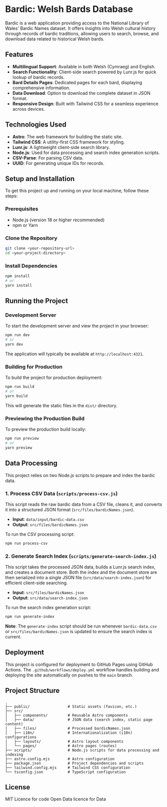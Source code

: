 # Bardic: Welsh Bards Database

Bardic is a web application providing access to the National Library of Wales' Bardic Names dataset. It offers insights into Welsh cultural history through records of bardic traditions, allowing users to search, browse, and download data related to historical Welsh bards.

## Features

*   **Multilingual Support**: Available in both Welsh (Cymraeg) and English.
*   **Search Functionality**: Client-side search powered by Lunr.js for quick lookup of bardic records.
*   **Bard Details Pages**: Dedicated pages for each bard, displaying comprehensive information.
*   **Data Download**: Option to download the complete dataset in JSON format.
*   **Responsive Design**: Built with Tailwind CSS for a seamless experience across devices.

## Technologies Used

*   **Astro**: The web framework for building the static site.
*   **Tailwind CSS**: A utility-first CSS framework for styling.
*   **Lunr.js**: A lightweight client-side search library.
*   **Node.js**: Used for data processing and search index generation scripts.
*   **CSV-Parse**: For parsing CSV data.
*   **UUID**: For generating unique IDs for records.

## Setup and Installation

To get this project up and running on your local machine, follow these steps:

### Prerequisites

*   Node.js (version 18 or higher recommended)
*   npm or Yarn

### Clone the Repository

```bash
git clone <your-repository-url>
cd <your-project-directory>
```

### Install Dependencies

```bash
npm install
# or
yarn install
```

## Running the Project

### Development Server

To start the development server and view the project in your browser:

```bash
npm run dev
# or
yarn dev
```

The application will typically be available at `http://localhost:4321`.

### Building for Production

To build the project for production deployment:

```bash
npm run build
# or
yarn build
```

This will generate the static files in the `dist/` directory.

### Previewing the Production Build

To preview the production build locally:

```bash
npm run preview
# or
yarn preview
```

## Data Processing

This project relies on two Node.js scripts to prepare and index the bardic data.

### 1. Process CSV Data (`scripts/process-csv.js`)

This script reads the raw bardic data from a CSV file, cleans it, and converts it into a structured JSON format (`src/files/bardicNames.json`).

*   **Input**: `data/input/bardic-data.csv`
*   **Output**: `src/files/bardicNames.json`

To run the CSV processing script:

```bash
npm run process-csv
```

### 2. Generate Search Index (`scripts/generate-search-index.js`)

This script takes the processed JSON data, builds a Lunr.js search index, and creates a document store. Both the index and the document store are then serialized into a single JSON file (`src/data/search-index.json`) for efficient client-side searching.

*   **Input**: `src/files/bardicNames.json`
*   **Output**: `src/data/search-index.json`

To run the search index generation script:

```bash
npm run generate-index
```

**Note**: The `generate-index` script should be run whenever `bardic-data.csv` or `src/files/bardicNames.json` is updated to ensure the search index is current.

## Deployment

This project is configured for deployment to GitHub Pages using GitHub Actions. The `.github/workflows/deploy.yml` workflow handles building and deploying the site automatically on pushes to the `main` branch.

## Project Structure

```
.
├── public/                 # Static assets (favicon, etc.)
├── src/
│   ├── components/         # Reusable Astro components
│   ├── data/               # JSON data (search index, static page content)
│   ├── files/              # Processed bardicNames.json
│   ├── i18n/               # Internationalization (i18n) configurations
│   ├── layouts/            # Astro layout components
│   └── pages/              # Astro pages (routes)
├── scripts/                # Node.js scripts for data processing and indexing
├── astro.config.mjs        # Astro configuration
├── package.json            # Project dependencies and scripts
├── tailwind.config.mjs     # Tailwind CSS configuration
└── tsconfig.json           # TypeScript configuration
```

## License

MIT Licence for code
Open Data licence for Data
